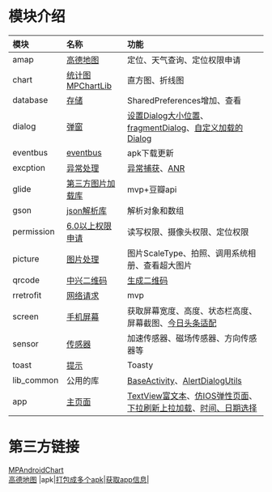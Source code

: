 # 模块介绍
|模块|名称|功能|
|:---|:---|:---|
|amap|[高德地图](https://github.com/fengliang1992/AndroidLibs/blob/master/amap/src/main/java/com/fltry/module/amap/AMapActivity.java)|定位、天气查询、定位权限申请|
|chart|[统计图MPChartLib](https://github.com/fengliang1992/AndroidLibs/blob/master/chart/src/main/java/com/fltry/module/chart/ChartActivity.java)|直方图、折线图|
|database|[存储](https://github.com/fengliang1992/AndroidLibs/blob/master/database/src/main/java/com/fltry/module/database/SPActivity.java)|SharedPreferences增加、查看|
|dialog|[弹窗](https://github.com/fengliang1992/AndroidLibs/blob/master/dialog/src/main/java/com/fltry/module/dialog/DialogActivity.java)|[设置Dialog大小位置](https://github.com/fengliang1992/AndroidLibs/blob/master/dialog/src/main/java/com/fltry/module/dialog/DialogUtli.java)、[fragmentDialog](https://github.com/fengliang1992/AndroidLibs/blob/master/dialog/src/main/java/com/fltry/module/dialog/FragmentDlg.java)、[自定义加载的Dialog](https://github.com/fengliang1992/AndroidLibs/blob/master/dialog/src/main/java/com/fltry/module/dialog/FragmentDlg2.java)|
|eventbus|[eventbus](https://github.com/fengliang1992/AndroidLibs/blob/master/eventbus/src/main/java/com/fltry/module/eventbus/OkHttpActivity.java)|apk下载更新|
|excption|[异常处理](https://github.com/fengliang1992/AndroidLibs/blob/master/excption/src/main/java/com/fltry/module/excption/ExcptionActivity.java)|[异常捕获](https://github.com/fengliang1992/AndroidLibs/blob/master/excption/src/main/java/com/fltry/module/excption/CrashHandler.java)、[ANR](https://github.com/fengliang1992/AndroidLibs/blob/master/excption/src/main/java/com/fltry/module/excption/AppBlockCanaryContext.java)|
|glide|[第三方图片加载库](https://github.com/fengliang1992/AndroidLibs/blob/master/glide/src/main/java/com/fltry/module/glide/GlideActivity.java)|mvp+豆瓣api|
|gson|[json解析库](https://github.com/fengliang1992/AndroidLibs/blob/master/gson/src/main/java/com/fltry/module/gson/GsonActivity.java)|解析对象和数组|
|permission|[6.0以上权限申请](https://github.com/fengliang1992/AndroidLibs/blob/master/permission/src/main/java/com/fltry/module/permission/PermissionActivity.java)|读写权限、摄像头权限、定位权限|
|picture|[图片处理](https://github.com/fengliang1992/AndroidLibs/blob/master/picture/src/main/java/com/fltry/module/picture/PictureActivity.java)|图片ScaleType、拍照、调用系统相册、查看超大图片|
|qrcode|[中兴二维码](https://github.com/fengliang1992/AndroidLibs/blob/master/qrcode/src/main/java/com/fltry/module/qrcode/ZxingActivity.java)|[生成二维码](https://github.com/fengliang1992/AndroidLibs/blob/master/qrcode/src/main/java/com/fltry/module/qrcode/EncodingHandler.java)|
|rretrofit|[网络请求](https://github.com/fengliang1992/AndroidLibs/blob/master/rretrofit/src/main/java/com/fltry/module/rretrofit/RetrofitActivity.java)|mvp|
|screen|[手机屏幕](https://github.com/fengliang1992/AndroidLibs/blob/master/screen/src/main/java/com/fltry/module/screen/ScreenUtilActivity.java)|获取屏幕宽度、高度、状态栏高度、屏幕截图、[今日头条适配](https://github.com/fengliang1992/AndroidLibs/blob/master/screen/src/main/java/com/fltry/module/screen/Density.java)|
|sensor|[传感器](https://github.com/fengliang1992/AndroidLibs/blob/master/sensor/src/main/java/com/fltry/module/sensor/SensorActivity.java)|加速传感器、磁场传感器、方向传感器等|
|toast|[提示](https://github.com/fengliang1992/AndroidLibs/blob/master/toast/src/main/java/com/fltry/module/toast/ToastActivity.java)|Toasty|
|lib_common|公用的库|[BaseActivity](https://github.com/fengliang1992/AndroidLibs/blob/master/lib_common/src/main/java/com/fltry/module/lib_common/BaseActivity.java)、[AlertDialogUtils](https://github.com/fengliang1992/AndroidLibs/blob/master/lib_common/src/main/java/com/fltry/module/lib_common/AlertDialogUtils.java)|
|app|[主页面](https://github.com/fengliang1992/AndroidLibs/blob/master/app/src/main/java/com/fltry/androidlibs/ui/MainActivity.java)|[TextView富文本](https://github.com/fengliang1992/AndroidLibs/blob/master/app/src/main/java/com/fltry/androidlibs/view/autotext/AutoTextActivity.java)、[仿IOS弹性页面](https://github.com/fengliang1992/AndroidLibs/blob/master/app/src/main/java/com/fltry/androidlibs/view/elastic/ElasticActivity.java)、[下拉刷新上拉加载](https://github.com/fengliang1992/AndroidLibs/blob/master/app/src/main/java/com/fltry/androidlibs/view/refresh/RefreshActivity.java)、[时间、日期选择](https://github.com/fengliang1992/AndroidLibs/blob/master/app/src/main/java/com/fltry/androidlibs/view/timeselect/TimeSelectActivity.java)|
# 第三方链接
[MPAndroidChart](https://github.com/PhilJay/MPAndroidChart)<br/>
[高德地图](https://lbs.amap.com/)
|apk|[打包成多个apk](https://github.com/fengliang1992/AndroidLibs/blob/master/apk/src/main/java/com/fltry/module/apk/ApkActivity.java)|[获取app信息](https://github.com/fengliang1992/AndroidLibs/blob/master/apk/src/main/java/com/fltry/module/apk/AppUtils.java)|
